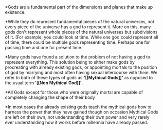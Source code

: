 *Gods are a fundamental part of the dimensions and planes that make up existence.

*While they do represent fundamental pieces of the natural universes, not every piece of the universe has a god to represent it. More on this, many gods don't represent whole pieces of the natural universes but subdivisions of it. (For example, you could look at time. While one god could represent all of time, there could be multiple gods representing time. Perhaps one for passing time and one for present time.

*Many gods have found a solution to the problem of not having a god to represent everything. This solution being to either make gods by procreating with already existing gods, or appointing mortals to the position of god by marrying and most often having sexual intercourse with them. We refer to both of these types of gods as **'[[Mythical Gods]]'** as opposed to the usual term **'[[Non Mythical God]]'**.

*All Gods except for those who were originally mortal are capable of completely changing the shape of their body

*In most cases the already existing gods teach the mythical gods how to harness the power that they have gained though on occasion Mythical Gods are left on their own, not understanding their own power and very rarely ever understanding how it works before millennia have already passed.
